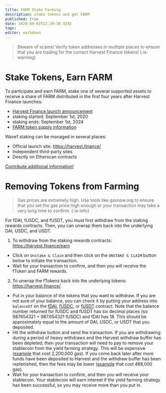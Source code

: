 ```yaml
---
title: FARM Stake Farming
description: stake tokens and get FARM
published: true
date: 2020-09-03T22:39:30.928Z
tags: 
editor: markdown
---
```


> Beware of scams! Verify token addresses in multiple places to ensure that you are trading for the correct Harvest Finance tokens!
{.is-warning}

# Stake Tokens, Earn FARM

To participate and earn FARM, stake one of several supported assets to receive a share of FARM distributed in the first four years after Harvest Finance launches:

- [Harvest Finance launch announcement](https://medium.com/harvest-finance/the-harvest-finance-project-338c3e5806fc)
- staking started: September 1st, 2020
- staking ends: September 1st, 2024
- [FARM token supply information](/supply)

Wave1 staking can be managed in several places:

- Official launch site: https://harvest.finance/
- Independent third-party sites
- Directly on Etherscan contracts


[Contribute additional information!](/contribute)

# Removing Tokens from Farming

> Gas prices are extremely high.  Use tools like gasnow.org to ensure that you set the gas price high enough or your transaction may take a very long time to confirm.
{.is-info}


For fDAI, fUSDC, and fUSDT, you must first withdraw from the staking rewards contracts.  Then, you can unwrap them back into the underlying DAI, USDC, and USDT.

1. To withdraw from the staking rewards contracts: https://harvest.finance/earn
  - Click on `Unstake & Claim` and then click on the `UNSTAKE & CLAIM` button below to initiate the transaction.
  - Wait for your transaction to confirm, and then you will receive the fToken and FARM rewards.
  
2. To unwrap the fTokens back into the underlying tokens: https://harvest.finance/
  - Put in your balance of the tokens that you want to withdraw.  If you are not sure of your balance, you can check it by putting your address into `balanceOf` on the [fDAI][es-fdai], [fUSDC][es-fusdc], or [fUSDT][es-fusdt] contract.  Note that the balance number returned for fUSDC and fUSDT has six decimal places (so 987654321 = 987.654321 fUSDC) and fDAI has 18.  This should be approximately equal to the amount of DAI, USDC, or USDT that you deposited.
  - Hit the withdraw button and send the transaction.  If you are withdrawing during a period of heavy withdraws and the Harvest withdraw buffer has been depleted, then your transaction will need to pay to remove your stablecoin from the yield farming strategy.  This will be expensive ([example][es-withdraw-nobuffer] that cost 2,200,000 gas).  If you come back later after more funds have been deposited to Harvest and the withdraw buffer has been replenished, then the fees may be lower ([example][es-withdraw-buffer] that cost 468,000 gas).
  - Wait for your transaction to confirm, and then you will receive your stablecoin.  Your stablecoin will earn interest if the yield farming strategy has been successful, so you may receive more than you put in.





[es-fdai]: https://etherscan.io/address/0xF9E5f9024c2f3f2908A1d0e7272861a767C9484b#readContract
[es-fusdc]: https://etherscan.io/address/0xE1f9A3EE001a2EcC906E8de637DBf20BB2d44633#readContract
[es-fusdt]: https://etherscan.io/address/0x5bd997039FFF16F653EF15D1428F2C791519f58d#readContract

[es-withdraw-buffer]: https://etherscan.io/tx/0x70fddec35fcf1f89fbfff90972be0e04ce0ae8c34abfaf2900e5210fdf86303e
[es-withdraw-nobuffer]: https://etherscan.io/tx/0x959045e3c8fb26a9eeab00e5ebe11fe62012cc7148f4d025c4c7f75ec0bed0bb

















